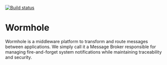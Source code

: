 
[![Build status](https://ci.appveyor.com/api/projects/status/7drajsuhtjimrwk1/branch/develop?svg=true)](https://ci.appveyor.com/project/shadi-mahm/wormhole/branch/develop)



# Wormhole

Wormhole is a middleware platform to transform and route messages between applications. 
We simply call it a Message Broker responsible for managing fire-and-forget system notifications while maintaining traceability and security. 

